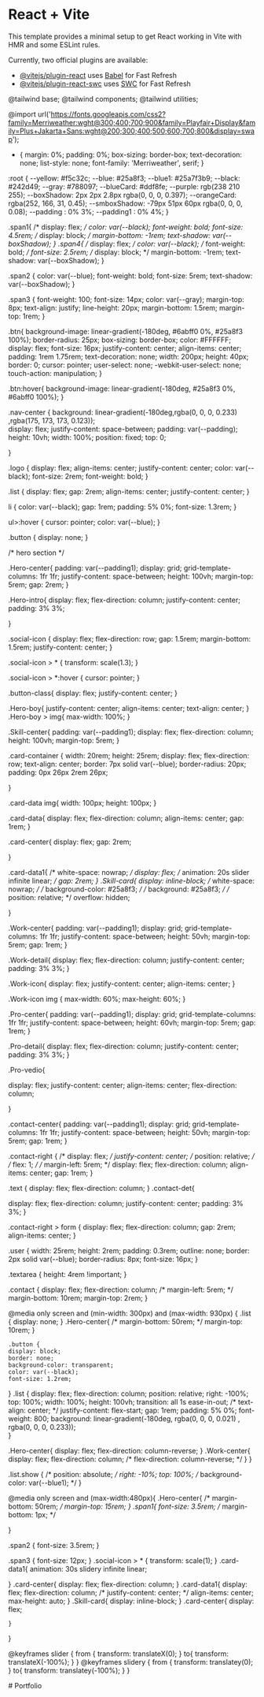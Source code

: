 # React + Vite

This template provides a minimal setup to get React working in Vite with HMR and some ESLint rules.

Currently, two official plugins are available:

- [@vitejs/plugin-react](https://github.com/vitejs/vite-plugin-react/blob/main/packages/plugin-react/README.md) uses [Babel](https://babeljs.io/) for Fast Refresh
- [@vitejs/plugin-react-swc](https://github.com/vitejs/vite-plugin-react-swc) uses [SWC](https://swc.rs/) for Fast Refresh


@tailwind base;
@tailwind components;
@tailwind utilities;

@import url('https://fonts.googleapis.com/css2?family=Merriweather:wght@300;400;700;900&family=Playfair+Display&family=Plus+Jakarta+Sans:wght@200;300;400;500;600;700;800&display=swap');

* {
  margin: 0%;
  padding: 0%;
  box-sizing: border-box;
  text-decoration: none;
  list-style: none;
  font-family: 'Merriweather', serif;
}

:root {
  --yellow: #f5c32c;
  --blue: #25a8f3;
  --blue1: #25a7f3b9;
  --black: #242d49;
  --gray: #788097;
  --blueCard: #ddf8fe;
  --purple: rgb(238 210 255);
  --boxShadow: 2px 2px 2.8px rgba(0, 0, 0, 0.397);
  --orangeCard: rgba(252, 166, 31, 0.45);
  --smboxShadow: -79px 51px 60px rgba(0, 0, 0, 0.08);
  --padding : 0% 3%;
  --padding1 : 0% 4%;
}

.span1{
  /* display: flex; */
  color: var(--black);
  font-weight: bold;
  font-size: 4.5rem;
  /* display: block; */
  margin-bottom: -1rem;
  text-shadow: var(--boxShadow);
}
.span4{
  /* display: flex; */
  color: var(--black);
  /* font-weight: bold; */
  font-size: 2.5rem;
  /* display: block; */
  margin-bottom: -1rem;
  text-shadow: var(--boxShadow);
}

.span2 {
  color: var(--blue);
  font-weight: bold;
  font-size: 5rem;
  text-shadow: var(--boxShadow);
}

.span3 {
  font-weight: 100;
  font-size: 14px;
  color: var(--gray);
  margin-top: 8px;
  text-align: justify;
  line-height: 20px;
  margin-bottom: 1.5rem;
  margin-top: 1rem;
}

.btn{
  background-image: linear-gradient(-180deg, #6abff0 0%, #25a8f3 100%);
  border-radius: 25px;
  box-sizing: border-box;
  color: #FFFFFF;
  display: flex;
  font-size: 16px;
  justify-content: center;
  align-items: center;
  padding: 1rem 1.75rem;
  text-decoration: none;
  width: 200px;
  height: 40px;
  border: 0;
  cursor: pointer;
  user-select: none;
  -webkit-user-select: none;
  touch-action: manipulation;
}

.btn:hover{
  background-image: linear-gradient(-180deg, #25a8f3 0%, #6abff0 100%);
}

.nav-center {
  background: linear-gradient(-180deg,rgba(0, 0, 0, 0.233) ,rgba(175, 173, 173, 0.123));     
  display: flex;
  justify-content: space-between;
  padding: var(--padding);
  height: 10vh;
  width: 100%;
  position: fixed;
  top: 0;
  
}

.logo {
  display: flex;
  align-items: center;
  justify-content: center;
  color: var(--black);
  font-size: 2rem;
  font-weight: bold;
}

.list {
  display: flex;
  gap: 2rem;
  align-items: center;
  justify-content: center;
}

li {
  color: var(--black);
  gap: 1rem;
  padding: 5% 0%;
  font-size: 1.3rem;
}

ul>:hover {
  cursor: pointer;
  color: var(--blue);
}

.button {
  display: none;
}

/* hero section  */

.Hero-center{
  padding: var(--padding1);
  display: grid;
  grid-template-columns: 1fr 1fr;
  justify-content: space-between;
  height: 100vh;
  margin-top: 5rem;
  gap: 2rem;
}

.Hero-intro{
  display: flex;
  flex-direction: column;
  justify-content: center;
  padding: 3% 3%;
  
}

.social-icon {
  display: flex;
  flex-direction: row;
  gap: 1.5rem;
  margin-bottom: 1.5rem;
  justify-content: center;
}

.social-icon > * {
  transform: scale(1.3);
}

.social-icon > *:hover {
  cursor: pointer;
}

.button-class{
  display: flex;
  justify-content: center;
}

.Hero-boy{
  justify-content: center;
  align-items: center;
  text-align: center;
}
.Hero-boy > img{
  max-width: 100%;
}

.Skill-center{
  padding: var(--padding1);
  display: flex;
  flex-direction: column;
  height: 100vh;
  margin-top: 5rem;
}


.card-container {
  width: 20rem;
  height: 25rem;
  display: flex;
  flex-direction: row;
  text-align: center;
  border: 7px solid var(--blue);
  border-radius: 20px;
  padding: 0px 26px 2rem 26px;
  
}

.card-data img{
  width: 100px;
  height: 100px;
}

.card-data{
  display: flex;
  flex-direction: column;
  align-items: center;
  gap: 1rem;
}

.card-center{
display: flex;
gap: 2rem;

}

.card-data1{
  /* white-space: nowrap; */
  display: flex;
  /* animation: 20s slider infinite linear; */
  gap: 2rem;
}
.Skill-card{
  display: inline-block;
  /* white-space: nowrap; */
  /* background-color: #25a8f3; */
  /* background: #25a8f3; */
  /* position: relative; */
  overflow: hidden;

}

.Work-center{
  padding: var(--padding1);
  display: grid;
  grid-template-columns: 1fr 1fr;
  justify-content: space-between;
  height: 50vh;
  margin-top: 5rem;
  gap: 1rem;
}

.Work-detail{
  display: flex;
  flex-direction: column;
  justify-content: center;
  padding: 3% 3%;
}

.Work-icon{
  display: flex;
  justify-content: center;
  align-items: center;
}

.Work-icon img {
  max-width: 60%;
  max-height: 60%;
}

.Pro-center{
  padding: var(--padding1);
  display: grid;
  grid-template-columns: 1fr 1fr;
  justify-content: space-between;
  height: 60vh;
  margin-top: 5rem;
  gap: 1rem;
}

.Pro-detail{
  display: flex;
  flex-direction: column;
  justify-content: center;
  padding: 3% 3%;
}

.Pro-vedio{

  display: flex;
  justify-content: center;
  align-items: center;
  flex-direction: column;
 
}

.contact-center{
  padding: var(--padding1);
  display: grid;
  grid-template-columns: 1fr 1fr;
  justify-content: space-between;
  height: 50vh;
  margin-top: 5rem;
  gap: 1rem;
}

.contact-right {
  /* display: flex; */
  justify-content: center;
  /* position: relative; */
  /* flex: 1; */
  /* margin-left: 5rem; */
  display: flex;
  flex-direction: column;
  align-items: center;
  gap: 1rem;
}

.text {
  display: flex;
  flex-direction: column;
}
.contact-det{

  display: flex;
  flex-direction: column;
  justify-content: center;
  padding: 3% 3%;
}

.contact-right > form {
  display: flex;
  flex-direction: column;
  gap: 2rem;
  align-items: center;
}

.user {
  width: 25rem;
  height: 2rem;
  padding: 0.3rem;
  outline: none;
  border: 2px solid var(--blue);
  border-radius: 8px;
  font-size: 16px;
}

.textarea {
  height: 4rem !important;
}

.contact {
  display: flex;
  flex-direction: column;
  /* margin-left: 5rem; */
  margin-bottom: 10rem;
  margin-top: 2rem;
}

@media only screen and (min-width: 300px) and (max-width: 930px) {
  .list {
    display: none;
  }
  .Hero-center{
    /* margin-bottom: 50rem; */
    margin-top: 10rem;
  }

    .button {
    display: block;
    border: none;
    background-color: transparent;
    color: var(--black);
    font-size: 1.2rem;
  }
  .list {
    display: flex;
    flex-direction: column;
    position: relative;
    right: -100%;
    top: 100%;
    width: 100%;
    height: 100vh;
    transition: all 1s ease-in-out;
    /* text-align: center; */
    justify-content: flex-start;
    gap: 1rem;
    padding: 5% 0%;
    font-weight: 800;
    background: linear-gradient(-180deg, rgba(0, 0, 0, 0.021) , rgba(0, 0, 0, 0.233));     
  }

 
  .Hero-center{
    display: flex;
    flex-direction: column-reverse;
  }
  .Work-center{
    display: flex;
    flex-direction: column;
    /* flex-direction: column-reverse; */
  }
}

.list.show {
  /* position: absolute; */
  right: -10%;
  top: 100%;
  /* background-color: var(--blue1); */
}



@media only screen  and (max-width:480px){
  .Hero-center{
    /* margin-bottom: 50rem; */
    margin-top: 15rem;
  }
 .span1{
    font-size: 3.5rem;
    /* margin-bottom: 1px; */
    
  }
  
  .span2 {
    font-size: 3.5rem;
  }
  
  .span3 {
    font-size: 12px;
  }
  .social-icon > * {
    transform: scale(1);
  }
  .card-data1{
    animation: 30s slidery infinite linear;
    
  }
  .card-center{
    display: flex;
    flex-direction: column;
  }
  .card-data1{
    display: flex;
    flex-direction: column;
    /* justify-content: center; */
    align-items: center;
    max-height: auto;
  }
  .Skill-card{
    display: inline-block;
  }
  .card-center{
    display: flex;
    
    }
}

@keyframes slider {
  from {
    transform: translateX(0);
  }
  to{
    transform: translateX(-100%);
  }
}
@keyframes slidery {
  from {
    transform: translatey(0);
  }
  to{
    transform: translatey(-100%);
  }
}



#   P o r t f o l i o  
 